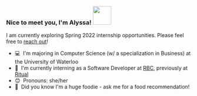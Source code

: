<!-- 
<p align="center">
  <img src="https://64.media.tumblr.com/ef7d6711d5725003221f835edf723a31/tumblr_orswviR7Yb1s35qyfo1_1280.gifv" width="700">
</p> -->

### Nice to meet you, I'm Alyssa! <img src="https://media.giphy.com/media/mGcNjsfWAjY5AEZNw6/giphy.gif" width="50">
I am currently exploring Spring 2022 internship opportunities. Please feel free to [reach out](https://www.linkedin.com/in/alyssa-gao/)!
- 💻 &nbsp;I'm majoring in Computer Science (w/ a specialization in Business) at the University of Waterloo
- 🏦 &nbsp;I'm currently interning as a Software Developer at [RBC](https://rbcroyalbank.com), previously at [Ritual](https://ritual.co/)
- 😊 &nbsp;Pronouns: she/her
- 🍧 &nbsp;Did you know I'm a huge foodie - ask me for a food recommendation!
